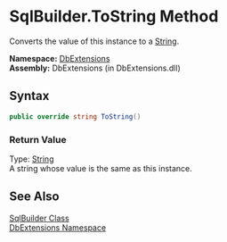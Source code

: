 SqlBuilder.ToString Method
==========================
Converts the value of this instance to a [String][1].

**Namespace:** [DbExtensions][2]  
**Assembly:** DbExtensions (in DbExtensions.dll)

Syntax
------

```csharp
public override string ToString()
```

### Return Value
Type: [String][1]  
A string whose value is the same as this instance.

See Also
--------
[SqlBuilder Class][3]  
[DbExtensions Namespace][2]  

[1]: http://msdn.microsoft.com/en-us/library/s1wwdcbf
[2]: ../README.md
[3]: README.md